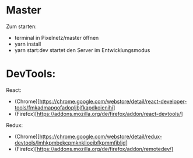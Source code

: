 # Master

Zum starten:
- terminal in Pixelnetz/master öffnen
- yarn install
- yarn start:dev startet den Server im Entwicklungsmodus

# DevTools:
React:
- (Chrome)[https://chrome.google.com/webstore/detail/react-developer-tools/fmkadmapgofadopljbjfkapdkoienihi]
- (Firefox)[https://addons.mozilla.org/de/firefox/addon/react-devtools/]

Redux:
- (Chrome)[https://chrome.google.com/webstore/detail/redux-devtools/lmhkpmbekcpmknklioeibfkpmmfibljd]
- (Firefox)[https://addons.mozilla.org/de/firefox/addon/remotedev/]
